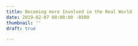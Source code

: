 ```yaml
---
title: Becoming more Involved in the Real World
date: 2019-02-07 00:00:00 -0500
thumbnail: ''
draft: true

---
```

